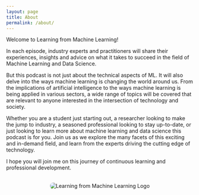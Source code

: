 ```yaml
---
layout: page
title: About
permalink: /about/
---
```


Welcome to Learning from Machine Learning! 

In each episode, industry experts and practitioners will share their experiences, insights and advice on what it takes to succeed in the field of Machine Learning and Data Science.

But this podcast is not just about the technical aspects of ML. It will also delve into the ways machine learning is changing the world around us. From the implications of artificial intelligence to the ways machine learning is being applied in various sectors, a wide range of topics will be covered that are relevant to anyone interested in the intersection of technology and society.

Whether you are a student just starting out, a researcher looking to make the jump to industry, a seasoned professional looking to stay up-to-date, or just looking to learn more about machine learning and data science this podcast is for you. Join us as we explore the many facets of this exciting and in-demand field, and learn from the experts driving the cutting edge of technology.

I hope you will join me on this journey of continuous learning and professional development.

<div style="text-align: center; margin-top: 2rem;">
  <img src="{{ '/assets/gifs/Moving-Logo.gif' | relative_url }}" 
       alt="Learning from Machine Learning Logo" 
       style="max-width: 300px; height: auto; border-radius: 8px;" />
</div>
